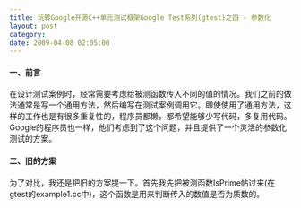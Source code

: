 ```yaml
---
title: 玩转Google开源C++单元测试框架Google Test系列(gtest)之四 - 参数化
layout: post
category: 
date: 2009-04-08 02:05:00
---
```


#### 一、前言

在设计测试案例时，经常需要考虑给被测函数传入不同的值的情况。我们之前的做法通常是写一个通用方法，然后编写在测试案例调用它。即使使用了通用方法，这样的工作也是有很多重复性的，程序员都懒，都希望能够少写代码，多复用代码。Google的程序员也一样，他们考虑到了这个问题，并且提供了一个灵活的参数化测试的方案。

#### 二、旧的方案

为了对比，我还是把旧的方案提一下。首先我先把被测函数IsPrime帖过来(在gtest的example1.cc中)，这个函数是用来判断传入的数值是否为质数的。
<div class="cnblogs_code"><!--

Code highlighting produced by Actipro CodeHighlighter (freeware)
http://www.CodeHighlighter.com/

--><span style="color: #008000;">//</span><span style="color: #008000;">&nbsp;Returns&nbsp;true&nbsp;iff&nbsp;n&nbsp;is&nbsp;a&nbsp;prime&nbsp;number.</span><span style="color: #008000;">
</span><span style="color: #0000ff;">bool</span><span style="color: #000000;">&nbsp;IsPrime(</span><span style="color: #0000ff;">int</span><span style="color: #000000;">&nbsp;n)
{
&nbsp;&nbsp;&nbsp;&nbsp;</span><span style="color: #008000;">//</span><span style="color: #008000;">&nbsp;Trivial&nbsp;case&nbsp;1:&nbsp;small&nbsp;numbers</span><span style="color: #008000;">
</span><span style="color: #000000;">&nbsp;&nbsp;&nbsp;&nbsp;</span><span style="color: #0000ff;">if</span><span style="color: #000000;">&nbsp;(n&nbsp;</span><span style="color: #000000;">&lt;=</span><span style="color: #000000;">&nbsp;</span><span style="color: #800080;">1</span><span style="color: #000000;">)&nbsp;</span><span style="color: #0000ff;">return</span><span style="color: #000000;">&nbsp;</span><span style="color: #0000ff;">false</span><span style="color: #000000;">;

&nbsp;&nbsp;&nbsp;&nbsp;</span><span style="color: #008000;">//</span><span style="color: #008000;">&nbsp;Trivial&nbsp;case&nbsp;2:&nbsp;even&nbsp;numbers</span><span style="color: #008000;">
</span><span style="color: #000000;">&nbsp;&nbsp;&nbsp;&nbsp;</span><span style="color: #0000ff;">if</span><span style="color: #000000;">&nbsp;(n&nbsp;</span><span style="color: #000000;">%</span><span style="color: #000000;">&nbsp;</span><span style="color: #800080;">2</span><span style="color: #000000;">&nbsp;</span><span style="color: #000000;">==</span><span style="color: #000000;">&nbsp;</span><span style="color: #800080;">0</span><span style="color: #000000;">)&nbsp;</span><span style="color: #0000ff;">return</span><span style="color: #000000;">&nbsp;n&nbsp;</span><span style="color: #000000;">==</span><span style="color: #000000;">&nbsp;</span><span style="color: #800080;">2</span><span style="color: #000000;">;

&nbsp;&nbsp;&nbsp;&nbsp;</span><span style="color: #008000;">//</span><span style="color: #008000;">&nbsp;Now,&nbsp;we&nbsp;have&nbsp;that&nbsp;n&nbsp;is&nbsp;odd&nbsp;and&nbsp;n&nbsp;&gt;=&nbsp;3.

&nbsp;&nbsp;&nbsp;&nbsp;</span><span style="color: #008000;">//</span><span style="color: #008000;">&nbsp;Try&nbsp;to&nbsp;divide&nbsp;n&nbsp;by&nbsp;every&nbsp;odd&nbsp;number&nbsp;i,&nbsp;starting&nbsp;from&nbsp;3</span><span style="color: #008000;">
</span><span style="color: #000000;">&nbsp;&nbsp;&nbsp;&nbsp;</span><span style="color: #0000ff;">for</span><span style="color: #000000;">&nbsp;(</span><span style="color: #0000ff;">int</span><span style="color: #000000;">&nbsp;i&nbsp;</span><span style="color: #000000;">=</span><span style="color: #000000;">&nbsp;</span><span style="color: #800080;">3</span><span style="color: #000000;">;&nbsp;;&nbsp;i&nbsp;</span><span style="color: #000000;">+=</span><span style="color: #000000;">&nbsp;</span><span style="color: #800080;">2</span><span style="color: #000000;">)&nbsp;{
&nbsp;&nbsp;&nbsp;&nbsp;&nbsp;&nbsp;&nbsp;&nbsp;</span><span style="color: #008000;">//</span><span style="color: #008000;">&nbsp;We&nbsp;only&nbsp;have&nbsp;to&nbsp;try&nbsp;i&nbsp;up&nbsp;to&nbsp;the&nbsp;squre&nbsp;root&nbsp;of&nbsp;n</span><span style="color: #008000;">
</span><span style="color: #000000;">&nbsp;&nbsp;&nbsp;&nbsp;&nbsp;&nbsp;&nbsp;&nbsp;</span><span style="color: #0000ff;">if</span><span style="color: #000000;">&nbsp;(i&nbsp;</span><span style="color: #000000;">&gt;</span><span style="color: #000000;">&nbsp;n</span><span style="color: #000000;">/</span><span style="color: #000000;">i)&nbsp;</span><span style="color: #0000ff;">break</span><span style="color: #000000;">;

&nbsp;&nbsp;&nbsp;&nbsp;&nbsp;&nbsp;&nbsp;&nbsp;</span><span style="color: #008000;">//</span><span style="color: #008000;">&nbsp;Now,&nbsp;we&nbsp;have&nbsp;i&nbsp;&lt;=&nbsp;n/i&nbsp;&lt;&nbsp;n.
&nbsp;&nbsp;&nbsp;&nbsp;&nbsp;&nbsp;&nbsp;&nbsp;</span><span style="color: #008000;">//</span><span style="color: #008000;">&nbsp;If&nbsp;n&nbsp;is&nbsp;divisible&nbsp;by&nbsp;i,&nbsp;n&nbsp;is&nbsp;not&nbsp;prime.</span><span style="color: #008000;">
</span><span style="color: #000000;">&nbsp;&nbsp;&nbsp;&nbsp;&nbsp;&nbsp;&nbsp;&nbsp;</span><span style="color: #0000ff;">if</span><span style="color: #000000;">&nbsp;(n&nbsp;</span><span style="color: #000000;">%</span><span style="color: #000000;">&nbsp;i&nbsp;</span><span style="color: #000000;">==</span><span style="color: #000000;">&nbsp;</span><span style="color: #800080;">0</span><span style="color: #000000;">)&nbsp;</span><span style="color: #0000ff;">return</span><span style="color: #000000;">&nbsp;</span><span style="color: #0000ff;">false</span><span style="color: #000000;">;
&nbsp;&nbsp;&nbsp;&nbsp;}
&nbsp;&nbsp;&nbsp;&nbsp;</span><span style="color: #008000;">//</span><span style="color: #008000;">&nbsp;n&nbsp;has&nbsp;no&nbsp;integer&nbsp;factor&nbsp;in&nbsp;the&nbsp;range&nbsp;(1,&nbsp;n),&nbsp;and&nbsp;thus&nbsp;is&nbsp;prime.</span><span style="color: #008000;">
</span><span style="color: #000000;">&nbsp;&nbsp;&nbsp;&nbsp;</span><span style="color: #0000ff;">return</span><span style="color: #000000;">&nbsp;</span><span style="color: #0000ff;">true</span><span style="color: #000000;">;
}</span></div>

&nbsp;

假如我要编写判断结果为True的测试案例，我需要传入一系列数值让函数<span style="color: #000000;">IsPrime</span>去判断是否为True（当然，即使传入再多值也无法确保函数正确，呵呵），因此我需要这样编写如下的测试案例：
<div class="cnblogs_code"><!--

Code highlighting produced by Actipro CodeHighlighter (freeware)
http://www.CodeHighlighter.com/

--><span style="color: #000000;">TEST(IsPrimeTest,&nbsp;HandleTrueReturn)
{
&nbsp;&nbsp;&nbsp;&nbsp;EXPECT_TRUE(IsPrime(</span><span style="color: #800080;">3</span><span style="color: #000000;">));
&nbsp;&nbsp;&nbsp;&nbsp;EXPECT_TRUE(IsPrime(</span><span style="color: #800080;">5</span><span style="color: #000000;">));
&nbsp;&nbsp;&nbsp;&nbsp;EXPECT_TRUE(IsPrime(</span><span style="color: #800080;">11</span><span style="color: #000000;">));
&nbsp;&nbsp;&nbsp;&nbsp;EXPECT_TRUE(IsPrime(</span><span style="color: #800080;">23</span><span style="color: #000000;">));
&nbsp;&nbsp;&nbsp;&nbsp;EXPECT_TRUE(IsPrime(</span><span style="color: #800080;">17</span><span style="color: #000000;">));
}</span></div>

&nbsp;

我们注意到，在这个测试案例中，我至少复制粘贴了4次，假如参数有50个，100个，怎么办？同时，上面的写法产生的是1个测试案例，里面有5个检查点，假如我要把5个检查变成5个单独的案例，将会更加累人。

接下来，就来看看gtest是如何为我们解决这些问题的。 

#### 三、使用参数化后的方案

1. 告诉gtest你的参数类型是什么

 你必须添加一个类，继承<tt><a name="Value_Parameterized_Tests"><tt>testing::TestWithParam&lt;T&gt;</tt></a></tt>，其中T就是你需要参数化的参数类型，比如上面的例子，我需要参数化一个int型的参数
<div class="cnblogs_code"><!--

Code highlighting produced by Actipro CodeHighlighter (freeware)
http://www.CodeHighlighter.com/

--><span style="color: #0000ff;">class</span><span style="color: #000000;">&nbsp;IsPrimeParamTest&nbsp;:&nbsp;</span><span style="color: #0000ff;">public</span><span style="color: #000000;">::testing::TestWithParam</span><span style="color: #000000;">&lt;</span><span style="color: #0000ff;">int</span><span style="color: #000000;">&gt;</span><span style="color: #000000;">
{

};</span></div>

&nbsp;

2. 告诉gtest你拿到参数的值后，具体做些什么样的测试

这里，我们要使用一个新的宏（嗯，挺兴奋的）：TEST_P，关于这个"P"的含义，Google给出的答案非常幽默，就是说你可以理解为&#8221;<a name="Value_Parameterized_Tests">parameterized" 或者 "pattern"。我更倾向于</a> &#8221;<a name="Value_Parameterized_Tests">parameterized"</a>的解释，呵呵。在TEST_P宏里，使用GetParam()获取当前的参数的具体值。
<div class="cnblogs_code"><!--

Code highlighting produced by Actipro CodeHighlighter (freeware)
http://www.CodeHighlighter.com/

--><span style="color: #000000;">TEST_P(IsPrimeParamTest,&nbsp;HandleTrueReturn)
{
&nbsp;&nbsp;&nbsp;&nbsp;</span><span style="color: #0000ff;">int</span><span style="color: #000000;">&nbsp;n&nbsp;</span><span style="color: #000000;">=</span><span style="color: #000000;">&nbsp;&nbsp;GetParam();
&nbsp;&nbsp;&nbsp;&nbsp;EXPECT_TRUE(IsPrime(n));
}</span></div>

&nbsp;

嗯，非常的简洁！

3. 告诉gtest你想要测试的参数范围是什么

&nbsp;使用INSTANTIATE_TEST_CASE_P这宏来告诉gtest你要测试的参数范围：
<div class="cnblogs_code"><!--

Code highlighting produced by Actipro CodeHighlighter (freeware)
http://www.CodeHighlighter.com/

--><span style="color: #000000;">INSTANTIATE_TEST_CASE_P(TrueReturn,&nbsp;IsPrimeParamTest,&nbsp;testing::Values(</span><span style="color: #800080;">3</span><span style="color: #000000;">,&nbsp;</span><span style="color: #800080;">5</span><span style="color: #000000;">,&nbsp;</span><span style="color: #800080;">11</span><span style="color: #000000;">,&nbsp;</span><span style="color: #800080;">23</span><span style="color: #000000;">,&nbsp;</span><span style="color: #800080;">17</span><span style="color: #000000;">));</span></div>

&nbsp;

第一个参数是测试案例的前缀，可以任意取。 

第二个参数是测试案例的名称，需要和之前定义的参数化的类的名称相同，如：<span style="color: #000000;">IsPrimeParamTest 
</span>

第三个参数是可以理解为参数生成器，上面的例子使用test::Values表示使用括号内的参数。Google提供了一系列的参数生成的函数：

<table><tr><td style="border: 1px solid #aaaaaa; padding: 5px;"><tt>Range(begin, end[, step])</tt> </td><td style="border: 1px solid #aaaaaa; padding: 5px;"> 范围在begin~end之间，步长为step，不包括end</td></tr> <tr><td style="border: 1px solid #aaaaaa; padding: 5px;"> <tt>Values(v1, v2, ..., vN)</tt> </td><td style="border: 1px solid #aaaaaa; padding: 5px;"> v1,v2到vN的值
</td></tr> <tr><td style="border: 1px solid #aaaaaa; padding: 5px;"> <tt>ValuesIn(container)</tt> and <tt>ValuesIn(begin, end)</tt> </td><td style="border: 1px solid #aaaaaa; padding: 5px;"> 从一个C类型的数组或是STL容器，或是迭代器中取值</td></tr> <tr><td style="border: 1px solid #aaaaaa; padding: 5px;"> <tt>Bool()</tt> </td><td style="border: 1px solid #aaaaaa; padding: 5px;"> 取<tt>false 和 true 两个值</tt> </td></tr> <tr><td style="border: 1px solid #aaaaaa; padding: 5px;"> <tt>Combine(g1, g2, ..., gN)</tt> </td><td style="border: 1px solid #aaaaaa; padding: 5px;">

 这个比较强悍，它将g1,g2,...gN进行排列组合，g1,g2,...gN本身是一个参数生成器，每次分别从g1,g2,..gN中各取出一个值，组合成一个元组(Tuple)作为一个参数。

说明：这个功能只在提供了<tt>&lt;tr1/tuple&gt;头的系统中有效。gtest会自动去判断是否支持tr/tuple，如果你的系统确实支持，而</tt>gtest判断错误的话，你可以重新定义宏<tt>GTEST_HAS_TR1_TUPLE=1</tt>。
</td></tr></table>

&nbsp;

#### 四、参数化后的测试案例名

因为使用了参数化的方式执行案例，我非常想知道运行案例时，每个案例名称是如何命名的。我执行了上面的代码，输出如下：

 ![](http://images.cnblogs.com/cnblogs_com/coderzh/gtest/paramtest.jpg)

从上面的框框中的案例名称大概能够看出案例的命名规则，对于需要了解每个案例的名称的我来说，这非常重要。 命名规则大概为：

prefix/test_case_name.test.name/index 

#### 五、类型参数化 

gtest还提供了应付各种不同类型的数据时的方案，以及参数化类型的方案。我个人感觉这个方案有些复杂。首先要了解一下类型化测试，就用gtest里的例子了。

首先定义一个模版类，继承testing::Test：
<div class="cnblogs_code"><!--

Code highlighting produced by Actipro CodeHighlighter (freeware)
http://www.CodeHighlighter.com/

--><span style="color: #000000;">template&nbsp;</span><span style="color: #000000;">&lt;</span><span style="color: #000000;">typename&nbsp;T</span><span style="color: #000000;">&gt;</span><span style="color: #000000;">
</span><span style="color: #0000ff;">class</span><span style="color: #000000;">&nbsp;FooTest&nbsp;:&nbsp;</span><span style="color: #0000ff;">public</span><span style="color: #000000;">&nbsp;testing::Test&nbsp;{
&nbsp;</span><span style="color: #0000ff;">public</span><span style="color: #000000;">:
&nbsp;&nbsp;![](http://www.cnblogs.com/Images/dot.gif)
&nbsp;&nbsp;typedef&nbsp;std::list</span><span style="color: #000000;">&lt;</span><span style="color: #000000;">T</span><span style="color: #000000;">&gt;</span><span style="color: #000000;">&nbsp;List;
&nbsp;&nbsp;</span><span style="color: #0000ff;">static</span><span style="color: #000000;">&nbsp;T&nbsp;shared_;
&nbsp;&nbsp;T&nbsp;value_;
};</span></div>

&nbsp;

接着我们定义需要测试到的具体数据类型，比如下面定义了需要测试char,int和unsigned int ：

<div class="cnblogs_code"><!--

Code highlighting produced by Actipro CodeHighlighter (freeware)
http://www.CodeHighlighter.com/

--><span style="color: #000000;">typedef&nbsp;testing::Types</span><span style="color: #000000;">&lt;</span><span style="color: #0000ff;">char</span><span style="color: #000000;">,&nbsp;</span><span style="color: #0000ff;">int</span><span style="color: #000000;">,&nbsp;unsigned&nbsp;</span><span style="color: #0000ff;">int</span><span style="color: #000000;">&gt;</span><span style="color: #000000;">&nbsp;MyTypes;
TYPED_TEST_CASE(FooTest,&nbsp;MyTypes);</span></div>

&nbsp;

又是一个新的宏，来完成我们的测试案例，在声明模版的数据类型时，使用<span style="color: #000000;">TypeParam 
</span>
<div class="cnblogs_code"><!--

Code highlighting produced by Actipro CodeHighlighter (freeware)
http://www.CodeHighlighter.com/

--><span style="color: #000000;">TYPED_TEST(FooTest,&nbsp;DoesBlah)&nbsp;{
&nbsp;&nbsp;</span><span style="color: #008000;">//</span><span style="color: #008000;">&nbsp;Inside&nbsp;a&nbsp;test,&nbsp;refer&nbsp;to&nbsp;the&nbsp;special&nbsp;name&nbsp;TypeParam&nbsp;to&nbsp;get&nbsp;the&nbsp;type
&nbsp;&nbsp;</span><span style="color: #008000;">//</span><span style="color: #008000;">&nbsp;parameter.&nbsp;&nbsp;Since&nbsp;we&nbsp;are&nbsp;inside&nbsp;a&nbsp;derived&nbsp;class&nbsp;template,&nbsp;C++&nbsp;requires
&nbsp;&nbsp;</span><span style="color: #008000;">//</span><span style="color: #008000;">&nbsp;us&nbsp;to&nbsp;visit&nbsp;the&nbsp;members&nbsp;of&nbsp;FooTest&nbsp;via&nbsp;'this'.</span><span style="color: #008000;">
</span><span style="color: #000000;">&nbsp;&nbsp;TypeParam&nbsp;n&nbsp;</span><span style="color: #000000;">=</span><span style="color: #000000;">&nbsp;</span><span style="color: #0000ff;">this</span><span style="color: #000000;">-&gt;</span><span style="color: #000000;">value_;

&nbsp;&nbsp;</span><span style="color: #008000;">//</span><span style="color: #008000;">&nbsp;To&nbsp;visit&nbsp;static&nbsp;members&nbsp;of&nbsp;the&nbsp;fixture,&nbsp;add&nbsp;the&nbsp;'TestFixture::'
&nbsp;&nbsp;</span><span style="color: #008000;">//</span><span style="color: #008000;">&nbsp;prefix.</span><span style="color: #008000;">
</span><span style="color: #000000;">&nbsp;&nbsp;n&nbsp;</span><span style="color: #000000;">+=</span><span style="color: #000000;">&nbsp;TestFixture::shared_;

&nbsp;&nbsp;</span><span style="color: #008000;">//</span><span style="color: #008000;">&nbsp;To&nbsp;refer&nbsp;to&nbsp;typedefs&nbsp;in&nbsp;the&nbsp;fixture,&nbsp;add&nbsp;the&nbsp;'typename&nbsp;TestFixture::'
&nbsp;&nbsp;</span><span style="color: #008000;">//</span><span style="color: #008000;">&nbsp;prefix.&nbsp;&nbsp;The&nbsp;'typename'&nbsp;is&nbsp;required&nbsp;to&nbsp;satisfy&nbsp;the&nbsp;compiler.</span><span style="color: #008000;">
</span><span style="color: #000000;">&nbsp;&nbsp;typename&nbsp;TestFixture::List&nbsp;values;
&nbsp;&nbsp;values.push_back(n);
&nbsp;&nbsp;![](http://www.cnblogs.com/Images/dot.gif)
}</span></div>

上面的例子看上去也像是类型的参数化，但是还不够灵活，因为需要事先知道类型的列表。gtest还提供一种更加灵活的类型参数化的方式，允许你在完成测试的逻辑代码之后再去考虑需要参数化的类型列表，并且还可以重复的使用这个类型列表。下面也是官方的例子：

<div class="cnblogs_code"><!--

Code highlighting produced by Actipro CodeHighlighter (freeware)
http://www.CodeHighlighter.com/

--><span style="color: #000000;">template&nbsp;</span><span style="color: #000000;">&lt;</span><span style="color: #000000;">typename&nbsp;T</span><span style="color: #000000;">&gt;</span><span style="color: #000000;">
</span><span style="color: #0000ff;">class</span><span style="color: #000000;">&nbsp;FooTest&nbsp;:&nbsp;</span><span style="color: #0000ff;">public</span><span style="color: #000000;">&nbsp;testing::Test&nbsp;{
&nbsp;&nbsp;![](http://www.cnblogs.com/Images/dot.gif)
};

TYPED_TEST_CASE_P(FooTest);</span></div>

&nbsp;

接着又是一个新的宏<span style="color: #000000;">TYPED_TEST_P</span>类完成我们的测试案例：
<div class="cnblogs_code"><!--

Code highlighting produced by Actipro CodeHighlighter (freeware)
http://www.CodeHighlighter.com/

--><span style="color: #000000;">TYPED_TEST_P(FooTest,&nbsp;DoesBlah)&nbsp;{
&nbsp;&nbsp;</span><span style="color: #008000;">//</span><span style="color: #008000;">&nbsp;Inside&nbsp;a&nbsp;test,&nbsp;refer&nbsp;to&nbsp;TypeParam&nbsp;to&nbsp;get&nbsp;the&nbsp;type&nbsp;parameter.</span><span style="color: #008000;">
</span><span style="color: #000000;">&nbsp;&nbsp;TypeParam&nbsp;n&nbsp;</span><span style="color: #000000;">=</span><span style="color: #000000;">&nbsp;</span><span style="color: #800080;">0</span><span style="color: #000000;">;
&nbsp;&nbsp;![](http://www.cnblogs.com/Images/dot.gif)
}

TYPED_TEST_P(FooTest,&nbsp;HasPropertyA)&nbsp;{&nbsp;![](http://www.cnblogs.com/Images/dot.gif)&nbsp;}</span></div>

接着，我们需要我们上面的案例，使用<span style="color: #000000;">REGISTER_TYPED_TEST_CASE_P</span>宏，第一个参数是testcase的名称，后面的参数是test的名称
<div class="cnblogs_code"><!--

Code highlighting produced by Actipro CodeHighlighter (freeware)
http://www.CodeHighlighter.com/

--><span style="color: #000000;">REGISTER_TYPED_TEST_CASE_P(FooTest,&nbsp;DoesBlah,&nbsp;HasPropertyA);</span></div>

接着指定需要的类型列表：
<div class="cnblogs_code"><!--

Code highlighting produced by Actipro CodeHighlighter (freeware)
http://www.CodeHighlighter.com/

--><span style="color: #000000;">typedef&nbsp;testing::Types</span><span style="color: #000000;">&lt;</span><span style="color: #0000ff;">char</span><span style="color: #000000;">,&nbsp;</span><span style="color: #0000ff;">int</span><span style="color: #000000;">,&nbsp;unsigned&nbsp;</span><span style="color: #0000ff;">int</span><span style="color: #000000;">&gt;</span><span style="color: #000000;">&nbsp;MyTypes;
INSTANTIATE_TYPED_TEST_CASE_P(My,&nbsp;FooTest,&nbsp;MyTypes);</span></div>

这种方案相比之前的方案提供更加好的灵活度，当然，框架越灵活，复杂度也会随之增加。 

#### 六、总结 

gtest为我们提供的参数化测试的功能给我们的测试带来了极大的方便，使得我们可以写更少更优美的代码，完成多种参数类型的测试案例。 

系列链接：
  
[1.玩转Google开源C++单元测试框架Google Test系列(gtest)之一 - 初识gtest](http://www.cnblogs.com/coderzh/archive/2009/03/31/1426758.html)
  
[2.玩转Google开源C++单元测试框架Google Test系列(gtest)之二 - 断言](http://www.cnblogs.com/coderzh/archive/2009/04/06/1430364.html)
  
[3.玩转Google开源C++单元测试框架Google Test系列(gtest)之三 - 事件机制](http://www.cnblogs.com/coderzh/archive/2009/04/06/1430396.html)
  
[4.玩转Google开源C++单元测试框架Google Test系列(gtest)之四 - 参数化](http://www.cnblogs.com/coderzh/archive/2009/04/08/1431297.html) 
  
[5.玩转Google开源C++单元测试框架Google Test系列(gtest)之五 - 死亡测试](http://www.cnblogs.com/coderzh/archive/2009/04/08/1432043.html) 
  
[6.玩转Google开源C++单元测试框架Google Test系列(gtest)之六 - 运行参数](http://www.cnblogs.com/coderzh/archive/2009/04/10/1432789.html) 
  
[7.玩转Google开源C++单元测试框架Google Test系列(gtest)之七 - 深入解析gtest](http://www.cnblogs.com/coderzh/archive/2009/04/11/1433744.html)

 [8.玩转Google开源C++单元测试框架Google Test系列(gtest)之八 - 打造自己的单元测试框架](http://www.cnblogs.com/coderzh/archive/2009/04/12/1434155.html)

&nbsp;